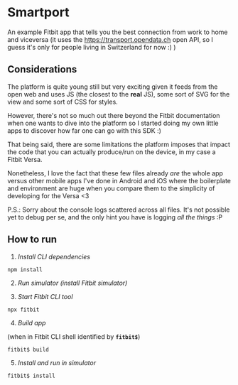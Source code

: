 # Smartport

An example Fitbit app that tells you the best connection from work to home and viceversa (it uses the https://transport.opendata.ch open API, so I guess it's only for people living in Switzerland for now :) )

## Considerations

The platform is quite young still but very exciting given it feeds from the open web and uses JS (the closest to the **real** JS), some sort of SVG for the view and some sort of CSS for styles.

However, there's not so much out there beyond the Fitbit documentation when one wants to dive into the platform so I started doing my own little apps to discover how far one can go with this SDK :)

That being said, there are some limitations the platform imposes that impact the code that you can actually produce/run on the device, in my case a Fitbit Versa.

Nonetheless, I love the fact that these few files already _are_ the whole app versus other mobile apps I've done in Android and iOS where the boilerplate and environment are huge when you compare them to the simplicity of developing for the Versa <3

P.S.: Sorry about the console logs scattered across all files. It's not possible yet to debug per se, and the only hint you have is logging _all the things_ :P


## How to run

1. _Install CLI dependencies_

`npm install`

2. _Run simulator (install Fitbit simulator)_

3. _Start Fitbit CLI tool_

`npx fitbit`

4. _Build app_

(when in Fitbit CLI shell identified by **`fitbit$`**)

`fitbit$ build`

5. _Install and run in simulator_

`fitbit$ install`
